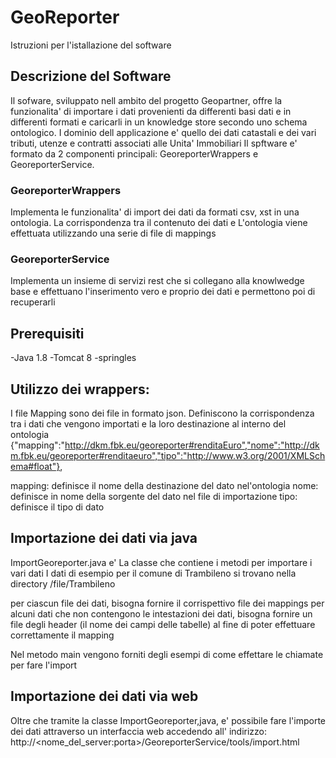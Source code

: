 # GeoReporter
Istruzioni per l'istallazione del software

## Descrizione del Software
Il sofware, sviluppato nell ambito del progetto Geopartner, offre la funzionalita' di importare i dati provenienti da differenti basi dati e in differenti formati e caricarli in un knowledge store secondo uno schema ontologico.
I dominio dell applicazione e' quello dei dati catastali e dei vari tributi, utenze e contratti associati alle Unita' Immobiliari
Il spftware e' formato da 2 componenti principali: GeoreporterWrappers e GeoreporterService.

### GeoreporterWrappers
Implementa le funzionalita' di import dei dati da formati csv,  xst in una ontologia. La corrispondenza tra il contenuto dei dati e L'ontologia viene effettuata utilizzando una serie di file di mappings

### GeoreporterService
Implementa un insieme di servizi rest che si collegano alla knowlwedge base e effettuano l'inserimento vero e proprio dei dati e permettono poi di recuperarli 


## Prerequisiti

-Java 1.8
-Tomcat 8
-springles

## Utilizzo dei wrappers:
I file Mapping sono dei file in formato json.
Definiscono la corrispondenza tra i dati che vengono importati e la loro destinazione al interno del ontologia
{"mapping":"http://dkm.fbk.eu/georeporter#renditaEuro","nome":"http://dkm.fbk.eu/georeporter#renditaeuro","tipo":"http://www.w3.org/2001/XMLSchema#float"},

mapping: definisce il nome della destinazione del dato nel'ontologia
nome: definisce in nome della sorgente del dato nel file di importazione
tipo: definisce il tipo di dato

## Importazione dei dati via java
ImportGeoreporter.java e' La classe che contiene i metodi per importare i vari dati
I dati di esempio  per il comune di Trambileno si trovano nella directory
/file/Trambileno

per ciascun file dei dati, bisogna fornire il corrispettivo file dei mappings
per alcuni dati che non contengono le intestazioni dei dati, bisogna fornire un file degli header (il nome dei campi delle tabelle) al fine di poter effettuare correttamente il mapping

Nel metodo main vengono forniti degli esempi di come effettare le chiamate per fare l'import

## Importazione dei dati via web
Oltre che tramite la classe ImportGeoreporter,java, e' possibile fare l'importe dei dati attraverso un interfaccia web accedendo all' indirizzo:
http://<nome_del_server:porta>/GeoreporterService/tools/import.html



